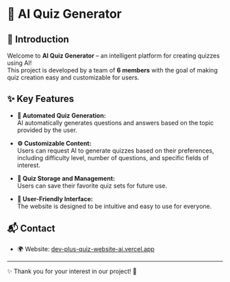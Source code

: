 # 🚀 AI Quiz Generator

## 📌 Introduction  
Welcome to **AI Quiz Generator** – an intelligent platform for creating quizzes using AI!  
This project is developed by a team of **6 members** with the goal of making quiz creation easy and customizable for users.

## ✨ Key Features  
- **📝 Automated Quiz Generation:**  
  AI automatically generates questions and answers based on the topic provided by the user.  

- **⚙️ Customizable Content:**  
  Users can request AI to generate quizzes based on their preferences, including difficulty level, number of questions, and specific fields of interest.  

- **📂 Quiz Storage and Management:**  
  Users can save their favorite quiz sets for future use.  

- **🎨 User-Friendly Interface:**  
  The website is designed to be intuitive and easy to use for everyone.  

## 📬 Contact  
- 🌍 Website: [dev-plus-quiz-website-ai.vercel.app](dev-plus-quiz-website-ai.vercel.app)  

---

✨ Thank you for your interest in our project! 🚀  
